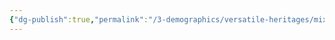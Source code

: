 ```yaml
---
{"dg-publish":true,"permalink":"/3-demographics/versatile-heritages/mixed-lineage/fey-lineage/","noteIcon":""}
---
```



